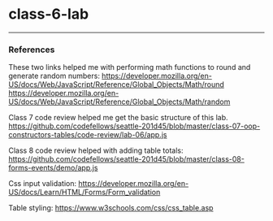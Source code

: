 # class-6-lab

---
### References

These two links helped me with performing math functions to round and generate random numbers:
https://developer.mozilla.org/en-US/docs/Web/JavaScript/Reference/Global_Objects/Math/round
https://developer.mozilla.org/en-US/docs/Web/JavaScript/Reference/Global_Objects/Math/random

Class 7 code review helped me get the basic structure of this lab. https://github.com/codefellows/seattle-201d45/blob/master/class-07-oop-constructors-tables/code-review/lab-06/app.js

Class 8 code review helped with adding table totals: https://github.com/codefellows/seattle-201d45/blob/master/class-08-forms-events/demo/app.js

Css input validation: https://developer.mozilla.org/en-US/docs/Learn/HTML/Forms/Form_validation

Table styling: https://www.w3schools.com/css/css_table.asp
